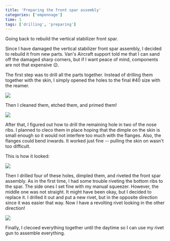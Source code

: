 ```yaml
---
title: 'Preparing the front spar assembly'
categories: ['empennage']
time: 1
tags: ['drilling', 'preparing']
---
```


Going back to rebuild the vertical stabilizer front spar. 

<!-- more -->

Since I have damaged the vertical stabilizer front spar assembly, I decided to rebuild it from new parts. Van's Aircraft support told me that I can sand off the damaged sharp corners, but if I want peace of mind, components are not that expensive 😉.

The first step was to drill all the parts together. Instead of drilling them together with the skin, I simply opened the holes to the final #40 size with the reamer.

![](0-new-parts.jpeg)

Then I cleaned them, etched them, and primed them!

![](1-parts-primed.jpeg)

After that, I figured out how to drill the remaining hole in two of the nose ribs. I planned to cleco them in place hoping that the dimple on the skin is small enough so it would not interfere too much with the flanges. Also, the flanges could bend inwards. It worked just fine -- pulling the skin on wasn't too difficult.

This is how it looked:

![](2-aligning-the-hole.jpeg)

Then I drilled four of these holes, dimpled them, and riveted the front spar assembly. As in the first time, I had some trouble riveting the bottom ribs to the spar. The side ones I set fine with my manual squeezer. However, the middle one was not straight. It might have been okay, but I decided to replace it. I drilled it out and put a new rivet, but in the opposite direction since it was easier that way. Now I have a revolting rivet looking in the other direction!

![](3-opposite-rivet.jpeg)

Finally, I clecoed everything together until the daytime so I can use my rivet gun to assemble everything.